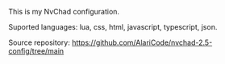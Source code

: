 This is my NvChad configuration. 

Suported languages: lua, css, html, javascript, typescript, json.

Source repository: https://github.com/AlariCode/nvchad-2.5-config/tree/main


